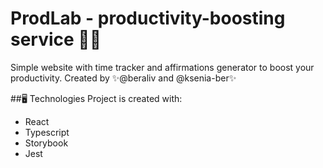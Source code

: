 # ProdLab - productivity-boosting service 👩‍💻

Simple website with time tracker and affirmations generator to boost your productivity. 
Created by ✨@beraliv and @ksenia-ber✨

##🖥 Technologies
Project is created with:
- React
- Typescript
- Storybook
- Jest
